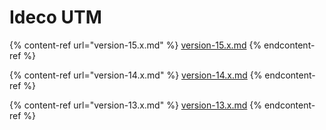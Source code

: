 # Ideco UTM

{% content-ref url="version-15.x.md" %}
[version-15.x.md](version-15.x.md)
{% endcontent-ref %}

{% content-ref url="version-14.x.md" %}
[version-14.x.md](version-14.x.md)
{% endcontent-ref %}

{% content-ref url="version-13.x.md" %}
[version-13.x.md](version-13.x.md)
{% endcontent-ref %}
